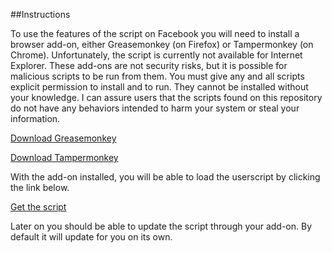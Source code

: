 ##Instructions

To use the features of the script on Facebook you will need to install a browser add-on, either
Greasemonkey (on Firefox) or Tampermonkey (on Chrome). Unfortunately, the script is currently
not available for Internet Explorer. These add-ons are not security risks, but it is possible
for malicious scripts to be run from them. You must give any and all scripts explicit
permission to install and to run. They cannot be installed without your knowledge. I can
assure users that the scripts found on this repository do not have any behaviors intended to
harm your system or steal your information.

[Download Greasemonkey](https://addons.mozilla.org/en-us/firefox/addon/greasemonkey/)

[Download Tampermonkey](https://chrome.google.com/webstore/detail/tampermonkey/dhdgffkkebhmkfjojejmpbldmpobfkfo?hl=en)

With the add-on installed, you will be able to load the userscript by clicking the link below.

[Get the script](https://github.com/LpH3/facebook-GenderIndicator/raw/master/facebook-gender-indicator.user.js)

Later on you should be able to update the script through your add-on.
By default it will update for you on its own.
